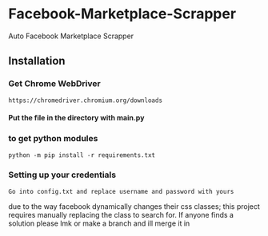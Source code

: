 # Facebook-Marketplace-Scrapper
 Auto Facebook Marketplace Scrapper

## Installation
### Get Chrome WebDriver
    https://chromedriver.chromium.org/downloads
#### Put the file in the directory with main.py

### to get python modules
    python -m pip install -r requirements.txt

### Setting up your credentials
    Go into config.txt and replace username and password with yours
due to the way facebook dynamically changes their css classes; this project requires manually replacing the class to search for.  If anyone finds a solution please lmk or make a branch and ill merge it in
